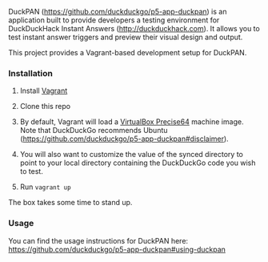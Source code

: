 DuckPAN (https://github.com/duckduckgo/p5-app-duckpan) is an application built to provide developers a testing environment for DuckDuckHack Instant Answers (http://duckduckhack.com). It allows you to test instant answer triggers and preview their visual design and output.

This project provides a Vagrant-based development setup for DuckPAN.

### Installation

1. Install [Vagrant](http://docs.vagrantup.com/v2/installation/index.html)

2. Clone this repo

3. By default, Vagrant will load a [VirtualBox Precise64](http://files.vagrantup.com/precise64.box) machine image.  Note that DuckDuckGo recommends Ubuntu (https://github.com/duckduckgo/p5-app-duckpan#disclaimer).

4. You will also want to customize the value of the synced directory to point to your local directory containing the DuckDuckGo code you wish to test.

5. Run `vagrant up`

The box takes some time to stand up.

### Usage

You can find the usage instructions for DuckPAN here: https://github.com/duckduckgo/p5-app-duckpan#using-duckpan
